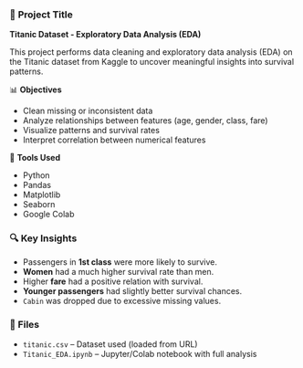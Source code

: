 ### 📝 **Project Title**

  **Titanic Dataset - Exploratory Data Analysis (EDA)**

This project performs data cleaning and exploratory data analysis (EDA) on the Titanic dataset from Kaggle to uncover meaningful insights into survival patterns.


 📊 **Objectives**

* Clean missing or inconsistent data
* Analyze relationships between features (age, gender, class, fare)
* Visualize patterns and survival rates
* Interpret correlation between numerical features


🔧 **Tools Used**

* Python
* Pandas
* Matplotlib
* Seaborn
* Google Colab


### 🔍 **Key Insights**

* Passengers in **1st class** were more likely to survive.
* **Women** had a much higher survival rate than men.
* Higher **fare** had a positive relation with survival.
* **Younger passengers** had slightly better survival chances.
* `Cabin` was dropped due to excessive missing values.


### 📁 Files

* `titanic.csv` – Dataset used (loaded from URL)
* `Titanic_EDA.ipynb` – Jupyter/Colab notebook with full analysis

